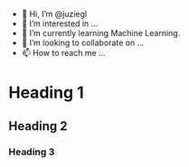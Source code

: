 

- 👋 Hi, I’m @juziegl
- 👀 I’m interested in ...
- 🌱 I’m currently learning Machine Learning. 
- 💞️ I’m looking to collaborate on ...
- 📫 How to reach me ...

<!---
juziegl/juziegl is a ✨ special ✨ repository because its `README.md` (this file) appears on your GitHub profile.
You can click the Preview link to take a look at your changes.
--->

<h1>Heading 1</h1>
<h2>Heading 2</h2>
<h3>Heading 3</h3>
